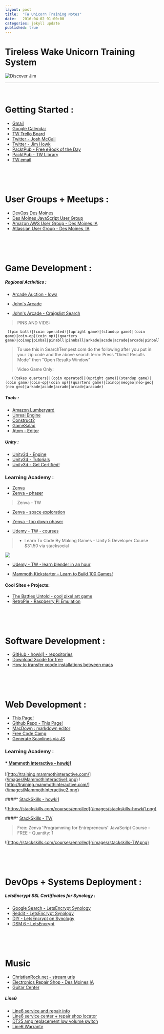 ```yaml
---
layout: post
title:  "TW Unicorn Training Notes"
date:   2016-04-02 01:00:00
categories: jekyll update
published: true
---
```



# Tireless Wake Unicorn Training System
![Discover Jim](/images/discoverJim.png)

<!-- Do Not Edit Content Above This Line -->

-------

<!-- Edit Content Below This Line -->


<br />



# Getting Started :

* [Gmail](https://mail.google.com/mail/u/0/#inbox)
* [Google Calendar](https://calendar.google.com/calendar/render#main_7)
* [TW Trello Board](https://trello.com/b/pFZToIwz/tireless-wake)
* [Twitter - Josh McCall](https://twitter.com/joshmccall)
* [Twitter - Jim Howk](https://twitter.com/howkj1)
* [PacktPub - Free eBook of the Day](https://www.packtpub.com/packt/offers/free-learning)
* [PacktPub - TW Library](https://www.packtpub.com/account/my-ebooks)
* [TW email](https://mail.tirelesswake.com)

<br />

<br />


<br />


# User Groups + Meetups :
* [DevOps Des Moines](http://devopsdsm.com/)
* [Des Moines JavaScript User Group](http://dsmjs.com)
* [Amazon AWS User Group - Des Moines,IA]()
* [Atlassian User Group - Des Moines, IA]()


<br />


<br />



<br />


# Game Development :

##### Regional Activities :
* [Arcade Auction - Iowa](http://www.amusementauctions.com/)
* [John's Arcade](http://www.johnsarcade.com/)

* [John's Arcade - Craigslist Search](http://www.johnsarcade.com/forum/index.php?topic=821.15)

> PINS AND VIDS:

     ((pin ball)|(coin operated)|(upright game)|(standup game)|(coin game)|coin-op|(coin op)|(quarters game)|coinop|pinbal|pinabll|pinnball|arkade|acade|acrade|arcade|pinball|aracade)

> To use this in SearchTempest.com do the following after you put in your zip code and the above search term:
> Press "Direct Results Mode" then "Open Results Window"
>
> Video Game Only:

       ((takes quarters)|(coin operated)|(upright game)|(standup game)|(coin game)|coin-op|(coin op)|(quarters game)|coinop|neogeo|neo-geo|(neo geo)|arkade|acade|acrade|arcade|aracade)


##### Tools :

* [Amazon Lumberyard](https://aws.amazon.com/lumberyard/)
* [Unreal Engine](https://www.unrealengine.com/)
* [Construct2](https://www.scirra.com/construct2)
* [GameSalad](https://gamesalad.com/)
* [Atom - Editor](https://atom.io/)

##### Unity :
* [Unity3d - Engine](http://unity3d.com/)
* [Unity3d - Tutorials](http://unity3d.com/learn)
* [Unity3d - Get Certified!](https://certification.unity.com/)



### Learning Academy :

* [Zenva](https://www.youtube.com/user/fariazz2)
* [Zenva - phaser](https://gamedevacademy.org/phaser-beginners-tutorial-working-with-sprites/)
>  Zenva - TW
* [Zenva - space exploration](https://gamedevacademy.org/html5-phaser-tutorial-spacehipster-a-space-exploration-game/)
* [Zenva - top down phaser](https://gamedevacademy.org/html5-phaser-tutorial-top-down-games-with-tiled/)

* [Udemy - TW - courses](https://www.udemy.com/home/my-courses/learning/?ref=nav)

> * Learn To Code By Making Games - Unity 5 Developer Course
$31.50 via stacksocial

![](/images/udemy1.png)

* [Udemy - TW - learn blender in an hour](https://www.udemy.com/learn-3d-modeling-in-blender-in-1-hour/learn/v4/content)

* [Mammoth Kickstarter - Learn to Build 100 Games!](https://www.kickstarter.com/projects/1555758454/learn-game-development-by-building-100-games)



#### Cool Sites + Projects:
* [The Battles Untold - cool pixel art game](https://matchola.itch.io/battlesuntold)
* [RetroPie - Raspberry Pi Emulation](https://github.com/RetroPie?page=1)


<br />


<br />


<br />


# Software Development :

* [GitHub - howkj1 - repositories](https://github.com/howkj1?tab=repositories)
* [Download Xcode for free](https://developer.apple.com/xcode/download/)
* [How to transfer xcode installations between macs](http://stackoverflow.com/questions/17126938/how-to-transfer-xcode-installations-between-macs)


<br />


<br />


<br />


# Web Development :
* [This Page!](http://dash.jimhowk.com/)
* [Github Repo - This Page!](https://github.com/howkj1/dash)
* [MacDown : markdown editor](http://macdown.uranusjr.com/)
* [Free Code Camp](http://www.freecodecamp.com/challenges/use-a-css-class-to-style-an-element)
* [Generate Scanlines via JS](https://gist.github.com/jojobyte/1626835)

### Learning Academy :

#### * [Mammoth Interactive - howkj1](http://training.mammothinteractive.com/)

![http://training.mammothinteractive.com/](/images/MammothInteractive1.png)
![http://training.mammothinteractive.com/](/images/MammothInteractive2.png)

####* [StackSkills - howkj1](https://stackskills.com/courses/enrolled)

![https://stackskills.com/courses/enrolled](/images/stackskills-howkj1.png)

####* [StackSkills - TW](https://stackskills.com/courses/enrolled)
>Free: Zenva 'Programming for Entrepreneurs' JavaScript Course -
>FREE -
>Quantity: 1

![https://stackskills.com/courses/enrolled](/images/stackskills-TW.png)


<br />


<br />


<br />


# DevOps + Systems Deployment :
##### LetsEncrypt SSL Certificates for Synology :
* [Google Search - LetsEncrypt Synology](https://www.google.com/webhp?sourceid=chrome-instant&ion=1&espv=2&ie=UTF-8#q=synology%20letsencrypt)
* [Reddit - LetsEncrypt Synology](https://www.reddit.com/r/synology/comments/3vdjgq/lets_encrypt_certs_work_great_on_synology_units/)
* [DIY - LetsEncrypt on Synology](http://deepplaya.com/w7pea/2016/01/adding-letsencrypt-org-ssl-to-your-synology-nas/)
* [DSM 6 - LetsEncrypt](http://www.stefandingemanse.nl/how-to-use-lets-encrypt-ssl-certificate-on-synology-dsm/)


<br />


<br />


<br />


# Music
* [ChristianRock.net - stream urls](http://christianrock.net/listen.asp#)
* [Electronics Repair Shop - Des Moines,IA](tripointaudio.com)
* [Guitar Center](http://www.guitarcenter.com/)

##### Line6
* [Line6 service and repair info](http://line6.com/service/)
* [Line6 service center + repair shop locator](http://line6.com/find/service_center/)
* [DT25 amp replacement low volume switch](http://www.fullcompass.com/prod/258570-Line-6-24-09-0129)
* [Line6 Warranty](http://line6.com/warranty/)
